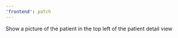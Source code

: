 ```yaml
---
'frontend': patch
---
```


Show a picture of the patient in the top left of the patient detail view

